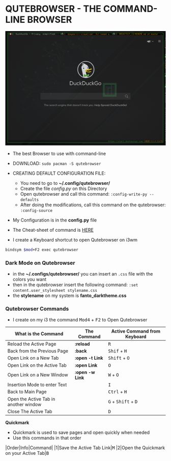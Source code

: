 # QUTEBROWSER - THE COMMAND-LINE BROWSER

<img src="../images/qutebrowser.png">

* The best Browser to use with command-line
* DOWNLOAD: `sudo pacman -S qutebrowser`
* CREATING DEFAULT CONFIGURATION FILE:
	* You need to go to **~/.config/qutebrowser/**
	* Create the file _config.py_ on this Directory
	* Open qutebrowser and call this command: `:config-write-py --defaults`
	* After doing the modifications, call this command on the qutebrowser: `:config-source`

* My Configuration is in the **config.py** file
* The Cheat-sheet of command is [HERE](../Cheat-Sheets/qute_commands.txt)
* I create a Keyboard shortcut to open Qutebrowser on i3wm

```sh
bindsym $mod+F2 exec qutebrowser
```

### Dark Mode on Qutebrowser

* in the **~/.configs/qutebrowser/** you can insert an `.css` file with the colors you want
* then in the qutebrowser insert the following command: `:set content.user_stylesheet stylename.css`
* the **stylename** on my system is **fanto_darktheme.css**

### Qutebrowser Commands

* I create on my i3 the command <kbd>Mod4</kbd> + <kbd>F2</kbd> to Open Qutebrowser

What is the Command|The Command|Active Command from Keyboard
|---|---|---|
Reload the Active Page|**:reload**|<kbd>R</kbd>
Back from the Previous Page|**:back**|<kbd>Shif</kbd> + <kbd>H</kbd>
Open Link on a New Tab|**:open -t Link**|<kbd>Shift</kbd> + <kbd>O</kbd>
Open Link on the Active Tab|**:open Link**|<kbd>O</kbd>
Open Link on a New Window|**:open -w Link**|<kbd>W</kbd> + <kbd>O</kbd>
Insertion Mode to enter Text||<kbd>I</kbd>
Back to Main Page||<kbd>Ctrl</kbd> + <kbd>H</kbd>
Open the Active Tab in another window||<kbd>G</kbd> + <kbd>Shift</kbd> + <kbd>D</kbd>
Close The Active Tab||<kbd>D</kbd>

**Quickmark**

* Quickmark is used to save pages and open quickly when needed
* Use this commands in that order

|Order|Info|Command|
|1|Save the Active Tab Link|<kbd>M</kbd>
|2|Open the Quickmark on your Active Tab|<kbd>B</kbd>



